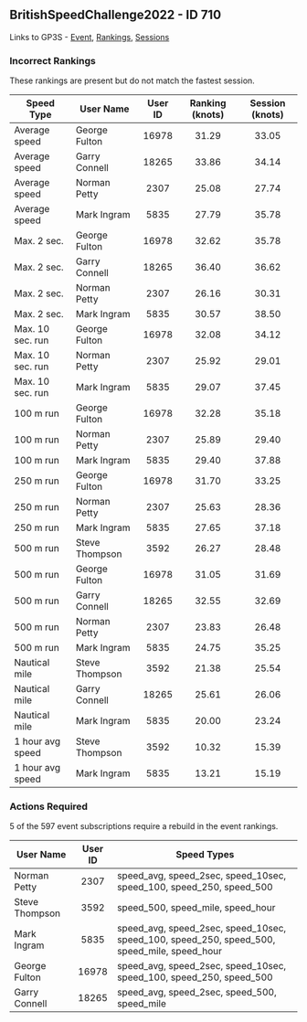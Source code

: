 ## BritishSpeedChallenge2022 - ID 710

Links to GP3S - [Event](https://www.gps-speedsurfing.com/default.aspx?mnu=event&val=710), [Rankings](https://www.gps-speedsurfing.com/default.aspx?mnu=eventranking&val=710), [Sessions](https://www.gps-speedsurfing.com/default.aspx?mnu=eventsessions&val=710)

### Incorrect Rankings

These rankings are present but do not match the fastest session.

| Speed Type | User Name | User ID | Ranking (knots) | Session (knots) |
| ---------- | --------- | :-----: | :-------------: | :-------------: |
| Average speed | George Fulton | 16978 | 31.29 | 33.05 |
| Average speed | Garry Connell | 18265 | 33.86 | 34.14 |
| Average speed | Norman Petty | 2307 | 25.08 | 27.74 |
| Average speed | Mark Ingram | 5835 | 27.79 | 35.78 |
| Max. 2 sec. | George Fulton | 16978 | 32.62 | 35.78 |
| Max. 2 sec. | Garry Connell | 18265 | 36.40 | 36.62 |
| Max. 2 sec. | Norman Petty | 2307 | 26.16 | 30.31 |
| Max. 2 sec. | Mark Ingram | 5835 | 30.57 | 38.50 |
| Max. 10 sec. run | George Fulton | 16978 | 32.08 | 34.12 |
| Max. 10 sec. run | Norman Petty | 2307 | 25.92 | 29.01 |
| Max. 10 sec. run | Mark Ingram | 5835 | 29.07 | 37.45 |
| 100 m run | George Fulton | 16978 | 32.28 | 35.18 |
| 100 m run | Norman Petty | 2307 | 25.89 | 29.40 |
| 100 m run | Mark Ingram | 5835 | 29.40 | 37.88 |
| 250 m run | George Fulton | 16978 | 31.70 | 33.25 |
| 250 m run | Norman Petty | 2307 | 25.63 | 28.36 |
| 250 m run | Mark Ingram | 5835 | 27.65 | 37.18 |
| 500 m run | Steve Thompson | 3592 | 26.27 | 28.48 |
| 500 m run | George Fulton | 16978 | 31.05 | 31.69 |
| 500 m run | Garry Connell | 18265 | 32.55 | 32.69 |
| 500 m run | Norman Petty | 2307 | 23.83 | 26.48 |
| 500 m run | Mark Ingram | 5835 | 24.75 | 35.25 |
| Nautical mile | Steve Thompson | 3592 | 21.38 | 25.54 |
| Nautical mile | Garry Connell | 18265 | 25.61 | 26.06 |
| Nautical mile | Mark Ingram | 5835 | 20.00 | 23.24 |
| 1 hour avg speed | Steve Thompson | 3592 | 10.32 | 15.39 |
| 1 hour avg speed | Mark Ingram | 5835 | 13.21 | 15.19 |

### Actions Required

5 of the 597 event subscriptions require a rebuild in the event rankings.

| User Name | User ID | Speed Types |
| --------- | :-----: | ----------- |
| Norman Petty | 2307 | speed_avg, speed_2sec, speed_10sec, speed_100, speed_250, speed_500 |
| Steve Thompson | 3592 | speed_500, speed_mile, speed_hour |
| Mark Ingram | 5835 | speed_avg, speed_2sec, speed_10sec, speed_100, speed_250, speed_500, speed_mile, speed_hour |
| George Fulton | 16978 | speed_avg, speed_2sec, speed_10sec, speed_100, speed_250, speed_500 |
| Garry Connell | 18265 | speed_avg, speed_2sec, speed_500, speed_mile |
